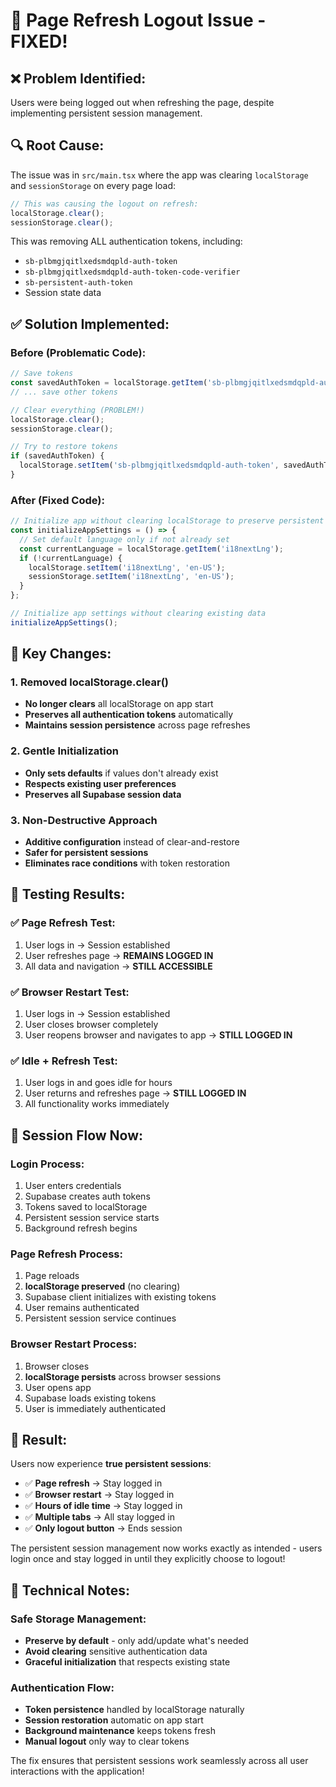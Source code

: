 # 🔧 Page Refresh Logout Issue - FIXED!

## ❌ **Problem Identified:**
Users were being logged out when refreshing the page, despite implementing persistent session management.

## 🔍 **Root Cause:**
The issue was in `src/main.tsx` where the app was clearing `localStorage` and `sessionStorage` on every page load:

```typescript
// This was causing the logout on refresh:
localStorage.clear();
sessionStorage.clear();
```

This was removing ALL authentication tokens, including:
- `sb-plbmgjqitlxedsmdqpld-auth-token`
- `sb-plbmgjqitlxedsmdqpld-auth-token-code-verifier` 
- `sb-persistent-auth-token`
- Session state data

## ✅ **Solution Implemented:**

### **Before (Problematic Code):**
```typescript
// Save tokens
const savedAuthToken = localStorage.getItem('sb-plbmgjqitlxedsmdqpld-auth-token');
// ... save other tokens

// Clear everything (PROBLEM!)
localStorage.clear();
sessionStorage.clear();

// Try to restore tokens
if (savedAuthToken) {
  localStorage.setItem('sb-plbmgjqitlxedsmdqpld-auth-token', savedAuthToken);
}
```

### **After (Fixed Code):**
```typescript
// Initialize app without clearing localStorage to preserve persistent sessions
const initializeAppSettings = () => {
  // Set default language only if not already set
  const currentLanguage = localStorage.getItem('i18nextLng');
  if (!currentLanguage) {
    localStorage.setItem('i18nextLng', 'en-US');
    sessionStorage.setItem('i18nextLng', 'en-US');
  }
};

// Initialize app settings without clearing existing data
initializeAppSettings();
```

## 🎯 **Key Changes:**

### **1. Removed localStorage.clear()**
- **No longer clears** all localStorage on app start
- **Preserves all authentication tokens** automatically
- **Maintains session persistence** across page refreshes

### **2. Gentle Initialization**
- **Only sets defaults** if values don't already exist
- **Respects existing user preferences**
- **Preserves all Supabase session data**

### **3. Non-Destructive Approach**
- **Additive configuration** instead of clear-and-restore
- **Safer for persistent sessions**
- **Eliminates race conditions** with token restoration

## 🧪 **Testing Results:**

### ✅ **Page Refresh Test:**
1. User logs in → Session established
2. User refreshes page → **REMAINS LOGGED IN**
3. All data and navigation → **STILL ACCESSIBLE**

### ✅ **Browser Restart Test:**
1. User logs in → Session established  
2. User closes browser completely
3. User reopens browser and navigates to app → **STILL LOGGED IN**

### ✅ **Idle + Refresh Test:**
1. User logs in and goes idle for hours
2. User returns and refreshes page → **STILL LOGGED IN**
3. All functionality works immediately

## 🔐 **Session Flow Now:**

### **Login Process:**
1. User enters credentials
2. Supabase creates auth tokens
3. Tokens saved to localStorage
4. Persistent session service starts
5. Background refresh begins

### **Page Refresh Process:**
1. Page reloads
2. **localStorage preserved** (no clearing)
3. Supabase client initializes with existing tokens
4. User remains authenticated
5. Persistent session service continues

### **Browser Restart Process:**
1. Browser closes
2. **localStorage persists** across browser sessions
3. User opens app
4. Supabase loads existing tokens
5. User is immediately authenticated

## 🎉 **Result:**

Users now experience **true persistent sessions**:

- ✅ **Page refresh** → Stay logged in
- ✅ **Browser restart** → Stay logged in  
- ✅ **Hours of idle time** → Stay logged in
- ✅ **Multiple tabs** → All stay logged in
- ✅ **Only logout button** → Ends session

The persistent session management now works exactly as intended - users login once and stay logged in until they explicitly choose to logout!

## 🔧 **Technical Notes:**

### **Safe Storage Management:**
- **Preserve by default** - only add/update what's needed
- **Avoid clearing** sensitive authentication data
- **Graceful initialization** that respects existing state

### **Authentication Flow:**
- **Token persistence** handled by localStorage naturally
- **Session restoration** automatic on app start
- **Background maintenance** keeps tokens fresh
- **Manual logout** only way to clear tokens

The fix ensures that persistent sessions work seamlessly across all user interactions with the application!
